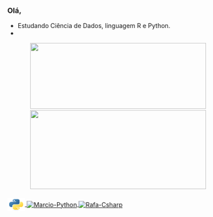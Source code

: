 ### Olá, 

- Estudando Ciência de Dados, linguagem R e Python.
- 
<div align="center">
  <a href="https://github.com/Mkazuhikovakassugui">
  <img height="150" width = "400" src="https://github-readme-stats.vercel.app/api?username=Mkazuhikovakassugui&show_icons=true&theme=dark&include_all_commits=true&count_private=true"/>
  <img height="180" width = "400"  src="https://github-readme-stats.vercel.app/api/top-langs/?username=Mkazuhikovakassugui&layout=compact&langs_count=7&theme=dark"/>
</div>
<div style="display: inline_block"><br>
  <img align="center" alt="Marcio-Python" height="30" width="40" src="https://raw.githubusercontent.com/devicons/devicon/master/icons/python/python-original.svg">
    <img align="center" alt="Marcio-Python" height="30" width="40" src="https://cdn.jsdelivr.net/gh/devicons/devicon/icons/java/java-original.svg">
  <img align="center" alt="Rafa-Csharp" height="30" width="40" src="https://cdn.jsdelivr.net/gh/devicons/devicon/icons/c/c-original.svg">
</div>
 
